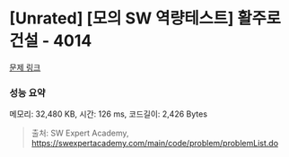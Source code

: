# [Unrated] [모의 SW 역량테스트] 활주로 건설 - 4014 

[문제 링크](https://swexpertacademy.com/main/code/problem/problemDetail.do?contestProbId=AWIeW7FakkUDFAVH) 

### 성능 요약

메모리: 32,480 KB, 시간: 126 ms, 코드길이: 2,426 Bytes



> 출처: SW Expert Academy, https://swexpertacademy.com/main/code/problem/problemList.do